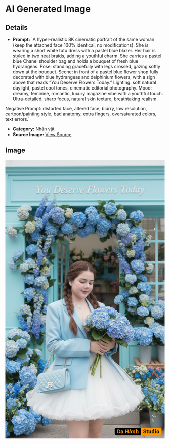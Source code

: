 # AI Generated Image

## Details
- **Prompt:** `A hyper-realistic 8K cinematic portrait of the same woman (keep the attached face 100% identical, no modifications).
She is wearing a short white tutu dress with a pastel blue blazer. Her hair is styled in two neat braids, adding a youthful charm. She carries a pastel blue Chanel shoulder bag and holds a bouquet of fresh blue hydrangeas.
Pose: standing gracefully with legs crossed, gazing softly down at the bouquet.
Scene: in front of a pastel blue flower shop fully decorated with blue hydrangeas and delphinium flowers, with a sign above that reads “You Deserve Flowers Today.”
Lighting: soft natural daylight, pastel cool tones, cinematic editorial photography.
Mood: dreamy, feminine, romantic, luxury magazine vibe with a youthful touch.
Ultra-detailed, sharp focus, natural skin texture, breathtaking realism.

Negative Prompt: distorted face, altered face, blurry, low resolution, cartoon/painting style, bad anatomy, extra fingers, oversaturated colors, text errors.`
- **Category:** Nhân vật
- **Source Image:** [View Source](https://raw.githubusercontent.com/lenzcomvth/ImageLibrary/main/Female.png)

## Image
![AI Generated Image](./image-2025-10-03T12-11-02-321Z.png)